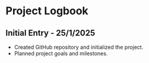 # Project Logbook

## Initial Entry - 25/1/2025
- Created GitHub repository and initialized the project.
- Planned project goals and milestones.
